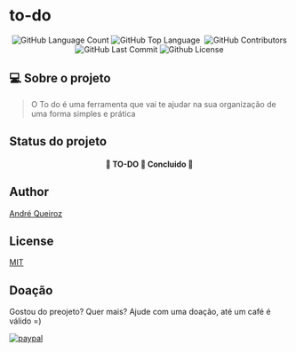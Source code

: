 # to-do
<p align="center">
 <img alt="GitHub Language Count" src="https://img.shields.io/github/languages/count/alqlima/to-do" />
 <img alt="GitHub Top Language" src="https://img.shields.io/github/languages/top/alqlima/to-do" />
 <img alt="" src="https://img.shields.io/github/repo-size/alqlima/to-do" />
 <img alt="GitHub Contributors" src="https://img.shields.io/github/contributors/alqlima/to-do" />
 <img alt="GitHub Last Commit" src="https://img.shields.io/github/last-commit/alqlima/to-do" />
 <img alt="Github License" src="https://img.shields.io/github/license/alqlima/to-do" />
<p>
 
 ## 💻 Sobre o projeto
 > O To do é uma ferramenta que vai te ajudar na sua organização de uma forma simples e prática
 ## Status do projeto
 
  <h4 align="center">
 🚧 TO-DO 🚀 Concluido 🚧
</h4>

## Author
[André Queiroz](https://www.linkedin.com/in/andré-queiroz-b8805069/)
## License
[MIT](https://github.com/alqlima/to-do/blob/master/LICENSE)

## Doação

Gostou do preojeto? Quer mais? Ajude com uma doação, até um café é válido =)

[![paypal](https://www.paypalobjects.com/pt_BR/BR/i/btn/btn_donateCC_LG.gif)](https://www.paypal.com/cgi-bin/webscr?cmd=_s-xclick&hosted_button_id=BB4E5XX7WQBNA)
